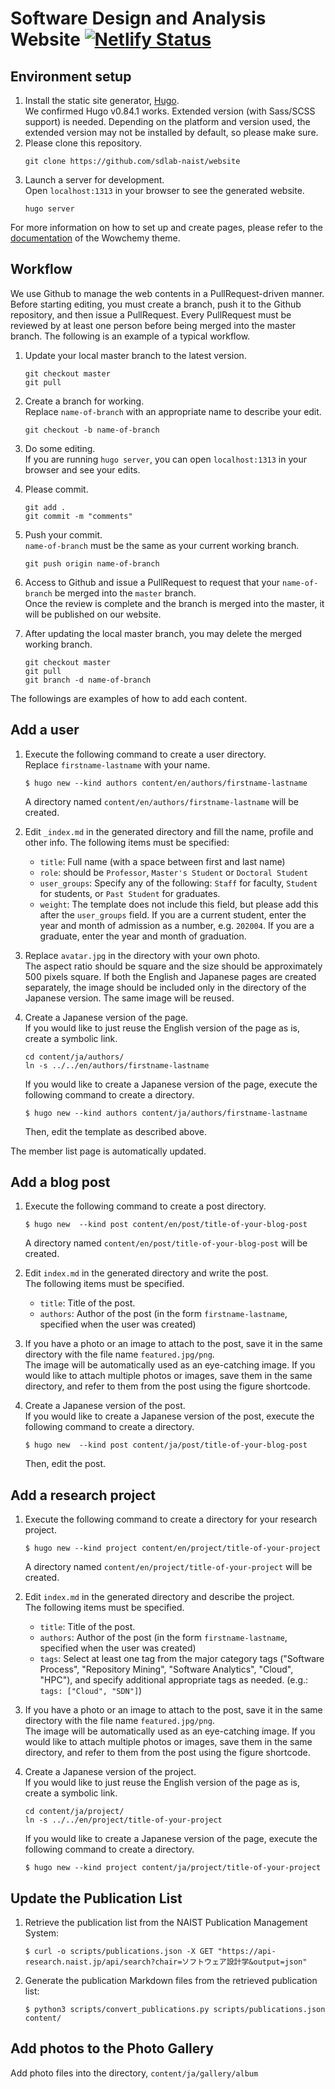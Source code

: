 # Software Design and Analysis Website [![Netlify Status](https://api.netlify.com/api/v1/badges/3fbbab05-cf15-4ac2-854f-f2ac1ed81672/deploy-status)](https://app.netlify.com/sites/sdlab/deploys)

## Environment setup

1. Install the static site generator, [Hugo](https://gohugo.io/).  
   We confirmed Hugo v0.84.1 works.
   Extended version (with Sass/SCSS support) is needed.
   Depending on the platform and version used, the extended version may not be installed by default, so please make sure.
2. Please clone this repository.  
    ```
    git clone https://github.com/sdlab-naist/website
    ```
3. Launch a server for development.  
Open `localhost:1313` in your browser to see the generated website.
    ```
    hugo server
    ```

For more information on how to set up and create pages, please refer to the [documentation](https://wowchemy.com/docs/) of the Wowchemy theme.

## Workflow
We use Github to manage the web contents in a PullRequest-driven manner.
Before starting editing, you must create a branch, push it to the Github repository, and then issue a PullRequest.
Every PullRequest must be reviewed by at least one person before being merged into the master branch.
The following is an example of a typical workflow.

1. Update your local master branch to the latest version.  
    ```
    git checkout master
    git pull
    ```

2. Create a branch for working.  
    Replace `name-of-branch` with an appropriate name to describe your edit.
    ```
    git checkout -b name-of-branch
    ```

3. Do some editing.  
    If you are running `hugo server`, you can open `localhost:1313` in your browser and see your edits.

4. Please commit.
    ```
    git add .
    git commit -m "comments"
    ```

5. Push your commit.  
    `name-of-branch` must be the same as your current working branch.
    ```
    git push origin name-of-branch
    ```

6. Access to Github and issue a PullRequest to request that your `name-of-branch` be merged into the `master` branch.  
    Once the review is complete and the branch is merged into the master, it will be published on our website.

7. After updating the local master branch, you may delete the merged working branch.
    ```
    git checkout master
    git pull
    git branch -d name-of-branch
    ```

The followings are examples of how to add each content.

## Add a user

1. Execute the following command to create a user directory.  
    Replace `firstname-lastname` with your name.
    ```
    $ hugo new --kind authors content/en/authors/firstname-lastname
    ```
    A directory named `content/en/authors/firstname-lastname` will be created.

2. Edit `_index.md` in the generated directory and fill the name, profile and other info. The following items must be specified:
    - `title`: Full name (with a space between first and last name)
    - `role`: should be `Professor`, `Master's Student` or `Doctoral Student`
    - `user_groups`: Specify any of the following: `Staff` for faculty, `Student` for students, or `Past Student` for graduates.
    - `weight`: The template does not include this field, but please add this after the `user_groups` field.
    If you are a current student, enter the year and month of admission as a number, e.g. `202004`. If you are a graduate, enter the year and month of graduation.

3. Replace `avatar.jpg` in the directory with your own photo.  
    The aspect ratio should be square and the size should be approximately 500 pixels square.
    If both the English and Japanese pages are created separately, the image should be included only in the directory of the Japanese version. The same image will be reused.

4. Create a Japanese version of the page.  
    If you would like to just reuse the English version of the page as is, create a symbolic link.
    ```
    cd content/ja/authors/
    ln -s ../../en/authors/firstname-lastname
    ```
    If you would like to create a Japanese version of the page, execute the following command to create a directory.
    ```
    $ hugo new --kind authors content/ja/authors/firstname-lastname
    ```
    Then, edit the template as described above.

The member list page is automatically updated.

## Add a blog post

1. Execute the following command to create a post directory.
    ```
    $ hugo new  --kind post content/en/post/title-of-your-blog-post
    ```
    A directory named `content/en/post/title-of-your-blog-post` will be created.

2. Edit `index.md` in the generated directory and write the post.  
    The following items must be specified.
    - `title`: Title of the post.
    - `authors`: Author of the post (in the form `firstname-lastname`, specified when the user was created)

3. If you have a photo or an image to attach to the post, save it in the same directory with the file name `featured.jpg/png`.  
The image will be automatically used as an eye-catching image.
If you would like to attach multiple photos or images, save them in the same directory, and refer to them from the post using the figure shortcode.

4. Create a Japanese version of the post.  
    If you would like to create a Japanese version of the post, execute the following command to create a directory.
    ```
    $ hugo new  --kind post content/ja/post/title-of-your-blog-post
    ```
    Then, edit the post.


## Add a research project

1. Execute the following command to create a directory for your research project.
    ```
    $ hugo new --kind project content/en/project/title-of-your-project
    ```
    A directory named `content/en/project/title-of-your-project` will be created.

2. Edit `index.md` in the generated directory and describe the project.  
    The following items must be specified.
    - `title`: Title of the post.
    - `authors`: Author of the post (in the form `firstname-lastname`, specified when the user was created)
    - `tags`: Select at least one tag from the major category tags ("Software Process", "Repository Mining", "Software Analytics", "Cloud", "HPC"), and specify additional appropriate tags as needed. (e.g.: `tags: ["Cloud", "SDN"]`)

3. If you have a photo or an image to attach to the post, save it in the same directory with the file name `featured.jpg/png`.  
The image will be automatically used as an eye-catching image.
If you would like to attach multiple photos or images, save them in the same directory, and refer to them from the post using the figure shortcode.

4. Create a Japanese version of the project.  
    If you would like to just reuse the English version of the page as is, create a symbolic link.
    ```
    cd content/ja/project/
    ln -s ../../en/project/title-of-your-project
    ```
    If you would like to create a Japanese version of the page, execute the following command to create a directory.
    ```
    $ hugo new --kind project content/ja/project/title-of-your-project
    ```

## Update the Publication List

1. Retrieve the publication list from the NAIST Publication Management System:
    ```
    $ curl -o scripts/publications.json -X GET "https://api-research.naist.jp/api/search?chair=ソフトウェア設計学&output=json"
    ```
2. Generate the publication Markdown files from the retrieved publication list:
    ```
    $ python3 scripts/convert_publications.py scripts/publications.json content/
    ```


## Add photos to the Photo Gallery

Add photo files into the directory, `content/ja/gallery/album`
